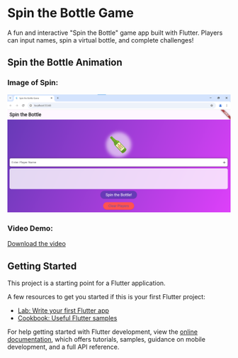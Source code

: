 # Spin the Bottle Game

A fun and interactive "Spin the Bottle" game app built with Flutter. Players can input names, spin a virtual bottle, and complete challenges!

## Spin the Bottle Animation

### Image of Spin:
![Spin Example](assets/spin.png)

### Video Demo:
[Download the video](assets/spin.mp4)

## Getting Started

This project is a starting point for a Flutter application.

A few resources to get you started if this is your first Flutter project:

- [Lab: Write your first Flutter app](https://docs.flutter.dev/get-started/codelab)
- [Cookbook: Useful Flutter samples](https://docs.flutter.dev/cookbook)

For help getting started with Flutter development, view the
[online documentation](https://docs.flutter.dev/), which offers tutorials,
samples, guidance on mobile development, and a full API reference.
